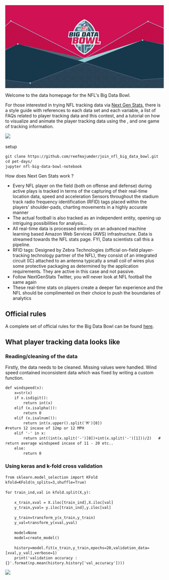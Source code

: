 
<img src="extras/bdb.jpg" align="center" />

Welcome to the data homepage for the NFL's Big Data Bowl.

For those interested in trying NFL tracking data via [Next Gen Stats](https://nextgenstats.nfl.com/), there is a style guide with references to each data set and each variable, a list of FAQs related to player tracking data and this contest, and a tutorial on how to visualize and animate the player tracking data using the , and one game of tracking information.

![](assets/pet-records.gif)

setup

```
git clone https://github.com/reefmajumder/join_nfl_big_data_bowl.git
cd pet-days/
jupyter nfl-big-data-bowl-notebook
```

How does Next Gen Stats work ?

* Every NFL player on the field (both on offense and defense) during active plays is tracked in terms of the capturing of their real-time location data, speed and acceleration
Sensors throughout the stadium track radio frequency identification (RFID) tags placed within the players' shoulder-pads, charting movements in a highly accurate manner
* The actual football is also tracked as an independent entity, opening up intriguing possibilities for analysis...
* All real-time data is processed entirely on an advanced machine learning based Amazon Web Services (AWS) infrastructure. Data is streamed towards the NFL stats page. FYI, Data scientists call this a pipeline.
* RFID tags: Designed by Zebra Technologies (official on-field player-tracking technology partner of the NFL), they consist of an integrated circuit (IC) attached to an antenna typically a small coil of wires plus some protective packaging as determined by the application requirements. They are active in this case and not passive.
* Follow NextGenStats Twitter, you will never look at NFL football the same again
* These real-time stats on players create a deeper fan experience and the NFL should be complimented on their choice to push the boundaries of analytics


Official rules
--------------

A complete set of official rules for the Big Data Bowl can be found [here](http://ops.nfl.com/big-data-bowl).

What player tracking data looks like
------------------------------------


### Reading/cleaning of the data

Firstly, the data needs to be cleaned. Missing values were handled. Wind speed contained inconsistent data which was fixed by writing a custom function.

``` 
def windspeed(x):
    x=str(x)
    if x.isdigit():
        return int(x)
    elif (x.isalpha()):
        return 0
    elif (x.isalnum()):
        return int(x.upper().split('M')[0])                             #return 12 incase of 12mp or 12 MPH
    elif '-' in x:
        return int((int(x.split('-')[0])+int(x.split('-')[1]))/2)   # return average windspeed incase of 11 - 20 etc..
    else:
        return 0
```

### Using keras and k-fold cross validation

``` 
from sklearn.model_selection import KFold
kfold=KFold(n_splits=3,shuffle=True)

for train_ind,val in kfold.split(X,y):
    
    x_train,xval = X.iloc[train_ind],X.iloc[val]
    y_train,yval= y.iloc[train_ind],y.iloc[val]
    
    y_train=transform_y(x_train,y_train)
    y_val=transform_y(xval,yval)
    
    model=None
    model=create_model()
    
    history=model.fit(x_train,y_train,epochs=20,validation_data=[xval,y_val],verbose=1)
    print('validation accuracy : {}'.format(np.mean(history.history['val_accuracy'])))

```

![](man/figures/README-unnamed-chunk-3-1.gif)
